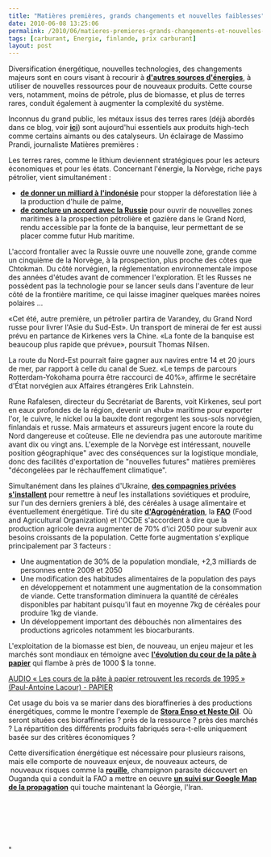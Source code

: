 ```yaml
---
title: "Matières premières, grands changements et nouvelles faiblesses"
date: 2010-06-08 13:25:06
permalink: /2010/06/matieres-premieres-grands-changements-et-nouvelles-faiblesses.html
tags: [carburant, Energie, finlande, prix carburant]
layout: post
---
```


<p>Diversification énergétique, nouvelles technologies, des changements majeurs sont en cours visant à recourir à <strong><a href="https://gabrielplassat.github.io/transportsdufutur/2010/03/les-energies.html" target="_blank">d'autres sources d'énergies</a></strong>, à utiliser de nouvelles ressources pour de nouveaux produits. Cette course vers, notamment, moins de pétrole, plus de biomasse, et plus de terres rares, conduit également à augmenter la complexité du système.</p> <p>Inconnus du grand public, les métaux issus des terres rares (déjà abordés dans ce blog, voir <strong><a href="https://gabrielplassat.github.io/transportsdufutur/2010/02/les-terres-rares-seront-elles-en-plus-volatiles-.html" target="_blank">ici</a></strong>) sont aujourd'hui essentiels aux produits high-tech comme certains aimants ou des catalyseurs. Un éclairage de Massimo Prandi, journaliste Matières premières : </p>   <!--more-->  <p>   <p>Les terres rares, comme le lithium deviennent stratégiques pour les acteurs économiques et pour les états. Concernant l'énergie, la Norvège, riche pays pétrolier, vient simultanément : <ul> <li> <div><strong><a href="http://indices.usinenouvelle.com/matieres-premieres-industrielles/moratoire-sur-l-autorisation-de-nouvelles-plantations-en-indonesie.3053?xtor=RSS-257&utm_source=feedburner&utm_medium=feed&utm_campaign=Feed%3A+indices-cotations+%28Indices+et+Cotations%2C+le+service+de+l%27Usine+Nouvelle%29&utm_content=Twitter" target="_blank">de donner un milliard à l'indonésie</a></strong> pour stopper la déforestation liée à la production d'huile de palme,</div></li> <li> <div><strong><a href="http://www.lefigaro.fr/matieres-premieres/2010/06/03/04012-20100603ARTFIG00794-ruee-vers-l-or-noir-de-l-ocean-arctique.php" target="_blank">de conclure un accord avec la Russie</a></strong> pour ouvrir de nouvelles zones maritimes à la prospection pétrolière et gazière dans le Grand Nord, rendu accessible par la fonte de la banquise, leur permettant de se placer comme futur Hub maritime.</div></li> </ul> <p dir="ltr">L'accord frontalier avec la Russie ouvre une nouvelle zone, grande comme un cinquième de la Norvège, à la prospection, plus proche des côtes que Chtokman. Du côté norvégien, la réglementation environnementale impose des années d'études avant de commencer l'exploration. Et les Russes ne possèdent pas la technologie pour se lancer seuls dans l'aventure de leur côté de la frontière maritime, ce qui laisse imaginer quelques marées noires polaires ...</p> <p dir="ltr">«Cet été, autre première, un pétrolier partira de Varandey, du Grand Nord russe pour livrer l'Asie du Sud-Est». Un transport de minerai de fer est aussi prévu en partance de Kirkenes vers la Chine. «La fonte de la banquise est beaucoup plus rapide que prévue», poursuit Thomas Nilsen. </p> <p dir="ltr">La route du Nord-Est pourrait faire gagner aux navires entre 14 et 20 jours de mer, par rapport à celle du canal de Suez. «Le temps de parcours Rotterdam-Yokohama pourra être raccourci de 40%», affirme le secrétaire d'État norvégien aux Affaires étrangères Erik Lahn­stein. </p> <p dir="ltr">Rune Rafalesen, directeur du Secrétariat de Barents, voit Kirkenes, seul port en eaux profondes de la région, devenir un «hub» maritime pour exporter l'or, le cuivre, le nickel ou la bauxite dont regorgent les sous-sols norvégien, finlandais et russe. Mais armateurs et assureurs jugent encore la route du Nord dangereuse et coûteuse. Elle ne deviendra pas une autoroute maritime avant dix ou vingt ans. L'exemple de la Norvège est intéressant, nouvelle position géographique" avec des conséquences sur la logistique mondiale, donc des facilités d'exportation de "nouvelles futures" matières premières "décongelées par le réchauffement climatique".</p> <p dir=""ltr"">Simultanément dans les plaines d'Ukraine, <strong><a href=""http://www.ouest-france.fr/actu/actuDet_-Ces-Francais-qui-vont-faire-leur-ble-en-Ukraine-_3637-1393867_actu.Htm"" target=""_blank"">des compagnies privées s'installent</a></strong> pour remettre à neuf les installations soviétiques et produire, sur l'un des derniers greniers à blé, des céréales à usage alimentaire et éventuellement énergétique. Tiré du site <strong><a href=""http://www.agrogeneration.com/index.php?option=com_content&view=article&id=3&Itemid=3&lang=fr"" target=""_blank"">d'Agrogénération</a></strong>, la <strong><a href=""ftp://ftp.fao.org/docrep/fao/meeting/018/k6021f.pdf"">FAO</a></strong> (Food and Agricultural Organization) et l'OCDE s'accordent à dire que la production agricole devra augmenter de 70% d'ici 2050 pour subvenir aux besoins croissants de la population. Cette forte augmentation s'explique principalement par 3 facteurs :</p> <ul> <li> <div>Une augmentation de 30% de la population mondiale, +2,3 milliards de personnes entre 2009 et 2050</div></li> <li> <div>Une modification des habitudes alimentaires de la population des pays en développement et notamment une augmentation de la consommation de viande. Cette transformation diminuera la quantité de céréales disponibles par habitant puisqu'il faut en moyenne 7kg de céréales pour produire 1kg de viande.</div></li> <li> <div>Un développement important des débouchés non alimentaires des productions agricoles notamment les biocarburants.</div></li> </ul> <p>L'exploitation de la biomasse est bien, de nouveau, un enjeu majeur et les marchés sont mondiaux en témoigne avec <strong><a href=""http://www.lesechos.fr/info/industrie/020575575892-audio-les-cours-de-la-pate-a-papier-retrouvent-les-records-de-1995-paul-antoine-lacour-.htm"" target=""_blank"">l'évolution du cour de la pâte à papier</a></strong> qui flambe à près de 1000 $ la tonne.</p> <p align=""justify"" class=""asset asset-audio at-xid-6a0120a66d2ad4970b0134838201cb970c""><a class=""inline-player"" href="https://gabrielplassat.github.io/transportsdufutur/wp-content/uploads/sites/6/files/audio--les-cours-de-la-pete-a-papier-retrouvent-les-records-de-1995--paul-antoine-lacour---papier.mp3"">AUDIO « Les cours de la pâte à papier retrouvent les records de 1995 » (Paul-Antoine Lacour) - PAPIER</a></p> <p>Cet usage du bois va se marier dans des bioraffineries à des productions énergétiques, comme le montre l'exemple de <strong><a href="https://gabrielplassat.github.io/transportsdufutur/2010/02/focus-sur-la-finlande.html"" target=""_blank"">Stora Enso et Neste Oil</a></strong>. Où seront situées ces bioraffineries ? près de la ressource ? près des marchés ? La répartition des différents produits fabriqués sera-t-elle uniquement basée sur des critères économiques ?</p> <p>Cette diversification énergétique est nécessaire pour plusieurs raisons, mais elle comporte de nouveaux enjeux, de nouveaux acteurs, de  nouveaux risques comme la <strong><a href=""http://www.lefigaro.fr/sciences-technologies/2010/05/27/01030-20100527ARTFIG00728-un-champignon-attaque-le-ble-en-afrique-du-sud.php"" target=""_blank"">rouille</a></strong>, champignon parasite découvert en Ouganda qui a conduit la FAO a mettre en oeuvre <strong><a href=""http://www.fao.org/agriculture/crops/rust/stem/stem-rustmapper/en/"" target=""_blank"">un suivi sur Google Map de la propagation</a></strong> qui touche maintenant la Géorgie, l'Iran. </p> <p><br /></p> <p><a href=""ftp://ftp.fao.org/docrep/fao/meeting/018/k6021f.pdf""></a> </p><br /> <p></p></p></p>"
